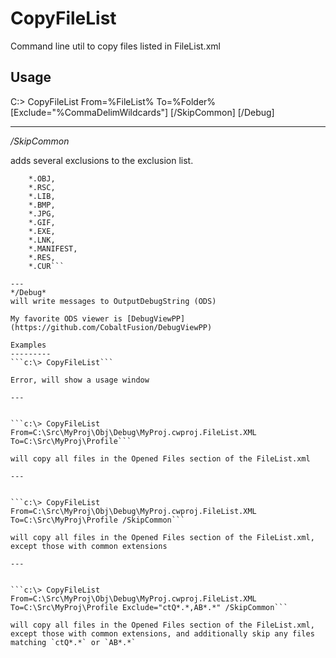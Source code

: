 # CopyFileList
Command line util to copy files listed in FileList.xml 

Usage
------
C:\> CopyFileList From=%FileList% To=%Folder% [Exclude="%CommaDelimWildcards"] [/SkipCommon] [/Debug]


---
*/SkipCommon*

adds several exclusions to the exclusion list. 
```'*.ICO,
    *.OBJ,
    *.RSC,
    *.LIB,
    *.BMP,
    *.JPG,
    *.GIF,
    *.EXE,
    *.LNK,
    *.MANIFEST,
    *.RES,
    *.CUR```

---
*/Debug*
will write messages to OutputDebugString (ODS)

My favorite ODS viewer is [DebugViewPP](https://github.com/CobaltFusion/DebugViewPP)

Examples
---------
```c:\> CopyFileList```

Error, will show a usage window

---


```c:\> CopyFileList From=C:\Src\MyProj\Obj\Debug\MyProj.cwproj.FileList.XML  To=C:\Src\MyProj\Profile```

will copy all files in the Opened Files section of the FileList.xml

---


```c:\> CopyFileList From=C:\Src\MyProj\Obj\Debug\MyProj.cwproj.FileList.XML  To=C:\Src\MyProj\Profile /SkipCommon```

will copy all files in the Opened Files section of the FileList.xml, except those with common extensions

---


```c:\> CopyFileList From=C:\Src\MyProj\Obj\Debug\MyProj.cwproj.FileList.XML  To=C:\Src\MyProj\Profile Exclude="ctQ*.*,AB*.*" /SkipCommon```

will copy all files in the Opened Files section of the FileList.xml, except those with common extensions, and additionally skip any files matching `ctQ*.*` or `AB*.*`

